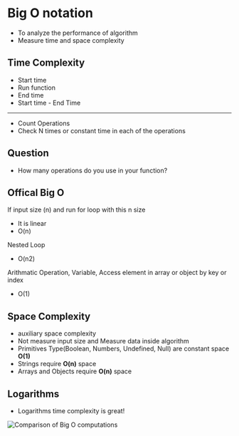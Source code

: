 # Big O notation

- To analyze the performance of algorithm
- Measure time and space complexity

## Time Complexity

- Start time
- Run function
- End time
- Start time - End Time

---

- Count Operations
- Check N times or constant time in each of the operations

## Question 

- How many operations do you use in your function?

## Offical Big O

If input size (n) and run for loop with this n size 
- It is linear
- O(n)

Nested Loop
- O(n2)

Arithmatic Operation, Variable, Access element in array or object by key or index
- O(1)

## Space Complexity

- auxiliary space complexity
- Not measure input size and Measure data inside algorithm
- Primitives Type(Boolean, Numbers, Undefined, Null) are constant space **O(1)**
- Strings require **O(n)** space
- Arrays and Objects require **O(n)** space 

## Logarithms

- Logarithms time complexity is great!

![Comparison of Big O computations](https://upload.wikimedia.org/wikipedia/commons/7/7e/Comparison_computational_complexity.svg)


